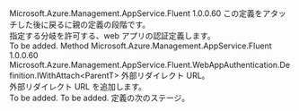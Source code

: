 <Type Name="IWithExternalRedirectUrls&lt;ParentT&gt;" FullName="Microsoft.Azure.Management.AppService.Fluent.WebAppAuthentication.Definition.IWithExternalRedirectUrls&lt;ParentT&gt;">
  <TypeSignature Language="C#" Value="public interface IWithExternalRedirectUrls&lt;ParentT&gt;" />
  <TypeSignature Language="ILAsm" Value=".class public interface auto ansi abstract IWithExternalRedirectUrls`1&lt;ParentT&gt;" />
  <TypeSignature Language="DocId" Value="T:Microsoft.Azure.Management.AppService.Fluent.WebAppAuthentication.Definition.IWithExternalRedirectUrls`1" />
  <TypeSignature Language="VB.NET" Value="Public Interface IWithExternalRedirectUrls(Of ParentT)" />
  <TypeSignature Language="F#" Value="type IWithExternalRedirectUrls&lt;'ParentT&gt; = interface" />
  <AssemblyInfo>
    <AssemblyName>Microsoft.Azure.Management.AppService.Fluent</AssemblyName>
    <AssemblyVersion>1.0.0.60</AssemblyVersion>
  </AssemblyInfo>
  <TypeParameters>
    <TypeParameter Name="ParentT" />
  </TypeParameters>
  <Interfaces />
  <Docs>
    <typeparam name="ParentT">この定義をアタッチした後に戻るに親の定義の段階です。</typeparam>
    <summary>
            指定する分岐を許可する、web アプリの認証定義します。
            </summary>
    <remarks>To be added.</remarks>
  </Docs>
  <Members>
    <Member MemberName="WithAllowedExternalRedirectUrl">
      <MemberSignature Language="C#" Value="public Microsoft.Azure.Management.AppService.Fluent.WebAppAuthentication.Definition.IWithAttach&lt;ParentT&gt; WithAllowedExternalRedirectUrl (string url);" />
      <MemberSignature Language="ILAsm" Value=".method public hidebysig newslot virtual instance class Microsoft.Azure.Management.AppService.Fluent.WebAppAuthentication.Definition.IWithAttach`1&lt;!ParentT&gt; WithAllowedExternalRedirectUrl(string url) cil managed" />
      <MemberSignature Language="DocId" Value="M:Microsoft.Azure.Management.AppService.Fluent.WebAppAuthentication.Definition.IWithExternalRedirectUrls`1.WithAllowedExternalRedirectUrl(System.String)" />
      <MemberSignature Language="VB.NET" Value="Public Function WithAllowedExternalRedirectUrl (url As String) As IWithAttach(Of ParentT)" />
      <MemberSignature Language="F#" Value="abstract member WithAllowedExternalRedirectUrl : string -&gt; Microsoft.Azure.Management.AppService.Fluent.WebAppAuthentication.Definition.IWithAttach&lt;'ParentT&gt;" Usage="iWithExternalRedirectUrls.WithAllowedExternalRedirectUrl url" />
      <MemberType>Method</MemberType>
      <AssemblyInfo>
        <AssemblyName>Microsoft.Azure.Management.AppService.Fluent</AssemblyName>
        <AssemblyVersion>1.0.0.60</AssemblyVersion>
      </AssemblyInfo>
      <ReturnValue>
        <ReturnType>Microsoft.Azure.Management.AppService.Fluent.WebAppAuthentication.Definition.IWithAttach&lt;ParentT&gt;</ReturnType>
      </ReturnValue>
      <Parameters>
        <Parameter Name="url" Type="System.String" />
      </Parameters>
      <Docs>
        <param name="url">外部リダイレクト URL。</param>
        <summary>
            外部リダイレクト URL を追加します。
            </summary>
        <returns>To be added.</returns>
        <remarks>To be added.</remarks>
        <return>定義の次のステージ。</return>
      </Docs>
    </Member>
  </Members>
</Type>